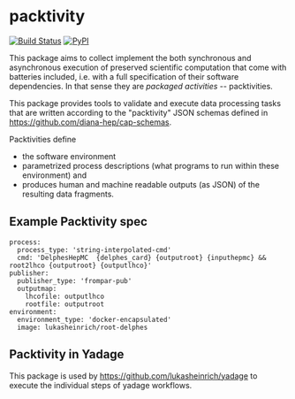 # packtivity

[![Build Status](https://travis-ci.org/diana-hep/packtivity.svg?branch=master)](https://travis-ci.org/diana-hep/packtivity)
[![PyPI](https://img.shields.io/pypi/v/packtivity.svg)](https://pypi.python.org/pypi/packtivity)

This package aims to collect implement the both synchronous and asynchronous execution of preserved scientific computation that come with batteries included, i.e. with a full specification of their software dependencies. In that sense they are *packaged activities* -- packtivities.

This package provides tools to validate and execute data processing tasks that are written according to the "packtivity" JSON schemas defined in https://github.com/diana-hep/cap-schemas.

Packtivities define

* the software environment
* parametrized process descriptions (what programs to run within these environment) and
* produces human and machine readable outputs (as JSON) of the resulting data fragments.

## Example Packtivity spec

    process:
      process_type: 'string-interpolated-cmd'
      cmd: 'DelphesHepMC  {delphes_card} {outputroot} {inputhepmc} && root2lhco {outputroot} {outputlhco}'
    publisher:
      publisher_type: 'frompar-pub'
      outputmap:
        lhcofile: outputlhco
        rootfile: outputroot
    environment:
      environment_type: 'docker-encapsulated'
      image: lukasheinrich/root-delphes

## Packtivity in Yadage

This package is used by https://github.com/lukasheinrich/yadage to execute the individual steps of yadage workflows.
